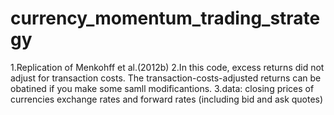 # currency_momentum_trading_strategy
1.Replication of Menkohff et al.(2012b)
2.In this code, excess returns did not adjust for transaction costs. The transaction-costs-adjusted returns can be obatined if you make some samll modificantions. 
3.data: closing prices of currencies exchange rates and forward rates (including bid and ask quotes)
